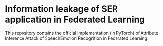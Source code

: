 # Information leakage of SER application in Federated Learning
This repository contains the official implementation (in PyTorch) of Attribute Inference Attack of SpeechEmotion Recognition in Federated Learning.